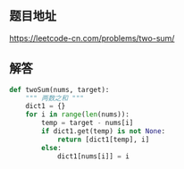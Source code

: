 ## 题目地址
https://leetcode-cn.com/problems/two-sum/

## 解答
```py
def twoSum(nums, target):
    """ 两数之和 """
    dict1 = {}
    for i in range(len(nums)):
        temp = target - nums[i]
        if dict1.get(temp) is not None:
            return [dict1[temp], i]
        else:
            dict1[nums[i]] = i
```